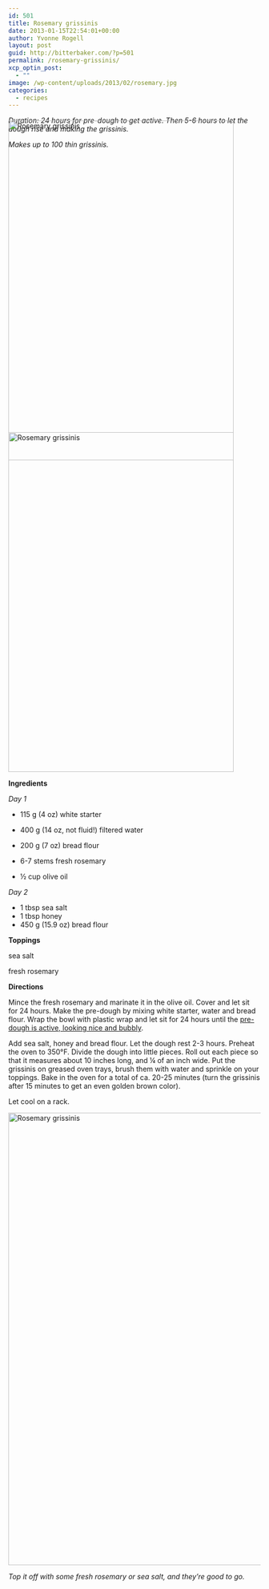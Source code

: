```yaml
---
id: 501
title: Rosemary grissinis
date: 2013-01-15T22:54:01+00:00
author: Yvonne Rogell
layout: post
guid: http://bitterbaker.com/?p=501
permalink: /rosemary-grissinis/
xcp_optin_post:
  - ""
image: /wp-content/uploads/2013/02/rosemary.jpg
categories:
  - recipes
---
```

_Duration: 24 hours for pre-dough to get active. Then 5-6 hours to let the dough rise and making the grissinis._
  
_Makes up to 100 thin grissinis._

<p class="recipe-icon">
  <img class="recipe-icon alignright pinthis" style="margin-top: -70px;" title="Rosemary grissinis | bitterbaker.com" alt="Rosemary grissinis " src="http://bitterbaker.com/images/rosemary-mini.jpg" width="450" height="678" />
</p>

<p class="">
  <img class=" alignright pinthis" style="margin-top: -70px;" title="Rosemary grissinis | bitterbaker.com" alt="Rosemary grissinis " src="http://bitterbaker.com/images/rosemary.jpg" width="450" height="678" />
</p>

**Ingredients**
  
_Day 1_

  * 115 g (4 oz) white starter
  * 400 g (14 oz, not fluid!) filtered water
  * 200 g (7 oz) bread flour

  * 6-7 stems fresh rosemary
  * ½ cup olive oil

_Day 2_

  * 1 tbsp sea salt
  * 1 tbsp honey
  * 450 g (15.9 oz) bread flour

**Toppings**
  
sea salt
  
fresh rosemary

**Directions**
  
Mince the fresh rosemary and marinate it in the olive oil. Cover and let sit for 24 hours. Make the pre-dough by mixing white starter, water and bread flour. Wrap the bowl with plastic wrap and let sit for 24 hours until the <a title="What an active pre-dough looks like" href="http://bitterbaker.com/what-an-active-pre-dough-looks-like/" target="_blank">pre-dough is active, looking nice and bubbly</a>.

Add sea salt, honey and bread flour. Let the dough rest 2-3 hours. Preheat the oven to 350°F. Divide the dough into little pieces. Roll out each piece so that it measures about 10 inches long, and ¼ of an inch wide. Put the grissinis on greased oven trays, brush them with water and sprinkle on your toppings. Bake in the oven for a total of ca. 20-25 minutes (turn the grissinis after 15 minutes to get an even golden brown color).

Let cool on a rack.

<img class="pinthis" title="Rosemary grissinis | bitterbaker.com" alt="Rosemary grissinis" src="http://bitterbaker.com/images/rosemarygrissini.jpg" width="600" height="903" />
  
_Top it off with some fresh rosemary or sea salt, and they&#8217;re good to go._